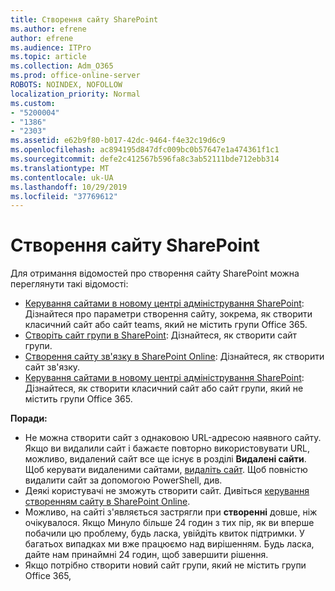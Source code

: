 ```yaml
---
title: Створення сайту SharePoint
ms.author: efrene
author: efrene
ms.audience: ITPro
ms.topic: article
ms.collection: Adm_O365
ms.prod: office-online-server
ROBOTS: NOINDEX, NOFOLLOW
localization_priority: Normal
ms.custom:
- "5200004"
- "1386"
- "2303"
ms.assetid: e62b9f80-b017-42dc-9464-f4e32c19d6c9
ms.openlocfilehash: ac894195d847dfc009bc0b57647e1a474361f1c1
ms.sourcegitcommit: defe2c412567b596fa8c3ab52111bde712ebb314
ms.translationtype: MT
ms.contentlocale: uk-UA
ms.lasthandoff: 10/29/2019
ms.locfileid: "37769612"
---
```

# <a name="create-a-sharepoint-site"></a>Створення сайту SharePoint

Для отримання відомостей про створення сайту SharePoint можна переглянути такі відомості:
- [Керування сайтами в новому центрі адміністрування SharePoint](https://docs.microsoft.com/sharepoint/manage-site-creation): Дізнайтеся про параметри створення сайту, зокрема, як створити класичний сайт або сайт teams, який не містить групи Office 365.
- [Створіть сайт групи в SharePoint](https://support.office.com/article/create-a-team-site-in-sharepoint-ef10c1e7-15f3-42a3-98aa-b5972711777d): Дізнайтеся, як створити сайт групи.
- [Створення сайту зв'язку в SharePoint Online](https://support.office.com/article/7fb44b20-a72f-4d2c-9173-fc8f59ba50eb): Дізнайтеся, як створити сайт зв'язку.
- [Керування сайтами в новому центрі адміністрування SharePoint](https://docs.microsoft.com/sharepoint/manage-sites-in-new-admin-center#create-a-site): Дізнайтеся, як створити класичний сайт або сайт групи, який не містить групи Office 365.


  
**Поради:**
- Не можна створити сайт з однаковою URL-адресою наявного сайту. Якщо ви видалили сайт і бажаєте повторно використовувати URL, можливо, видалений сайт все ще існує в розділі **Видалені сайти**. Щоб керувати видаленими сайтами, [видаліть сайт](https://docs.microsoft.com/sharepoint/manage-sites-in-new-admin-center#delete-a-site). Щоб повністю видалити сайт за допомогою PowerShell, див. [](https://docs.microsoft.com/sharepoint/manage-sites-in-new-admin-center#delete-a-site)
- Деякі користувачі не зможуть створити сайт. Дивіться [керування створенням сайту в SharePoint Online](https://docs.microsoft.com/sharepoint/manage-site-creation).
- Можливо, на сайті з'являється застрягли при **створенні** довше, ніж очікувалося. Якщо Минуло більше 24 годин з тих пір, як ви вперше побачили цю проблему, будь ласка, увійдіть квиток підтримки. У багатьох випадках ми вже працюємо над вирішенням. Будь ласка, дайте нам принаймні 24 годин, щоб завершити рішення.
- Якщо потрібно створити новий сайт групи, який не містить групи Office 365, 


